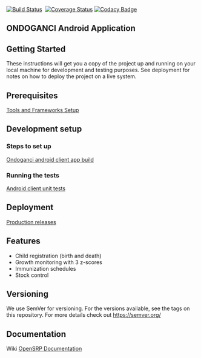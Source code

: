 
[![Build Status](https://travis-ci.com/OpenSRP/opensrp-client-unicef-tunisia.svg?branch=master)](https://travis-ci.com/OpenSRP/opensrp-client-unicef-tunisia)
&nbsp;[![Coverage Status](https://coveralls.io/repos/github/OpenSRP/opensrp-client-unicef-tunisia/badge.svg?branch=master)](https://coveralls.io/github/OpenSRP/opensrp-client-unicef-tunisia?branch=master)
[![Codacy Badge](https://api.codacy.com/project/badge/Grade/4a58cd4e1748432780ac66a9fbee0394)](https://www.codacy.com/app/OpenSRP/opensrp-client-unicef-tunisia?utm_source=github.com&amp;utm_medium=referral&amp;utm_content=OpenSRP/opensrp-client-unicef-tunisia&amp;utm_campaign=Badge_Grade) 

## ONDOGANCI Android Application

## Getting Started
These instructions will get you a copy of the project up and running on your local machine for development and testing purposes. See deployment for notes on how to deploy the project on a live system.

## Prerequisites
[Tools and Frameworks Setup](https://smartregister.atlassian.net/wiki/spaces/Documentation/pages/6619207/Tools+and+Frameworks+Setup)

## Development setup

### Steps to set up
[Ondoganci android client app build](https://smartregister.atlassian.net/wiki/spaces/Documentation/pages/6619236/OpenSRP+App+Build)

### Running the tests

[Android client unit tests](https://smartregister.atlassian.net/wiki/spaces/Documentation/pages/65570428/OpenSRP+Client)

## Deployment
[Production releases](https://smartregister.atlassian.net/wiki/spaces/Documentation/pages/1141866503/How+to+create+a+release+APK)

## Features
-   Child registration (birth and death)
-   Growth monitoring with 3 z-scores
-   Immunization schedules
-   Stock control

## Versioning
We use SemVer for versioning. For the versions available, see the tags on this repository.
For more details check out <https://semver.org/>

## Documentation
Wiki [OpenSRP Documentation](https://smartregister.atlassian.net/wiki/spaces/Documentation)

